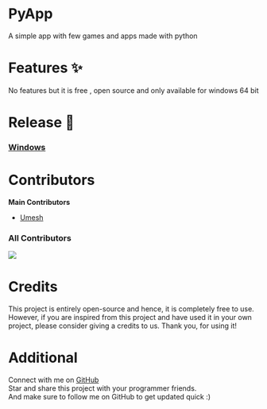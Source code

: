 


# PyApp

A simple app with few games and apps made with python



# Features ✨
No features but it is free , open source and  only available for windows 64 bit

# Release 🚀
### [Windows](https://github.com/umeshlab/pyapp/releases/download/pyapp/mysetup.exe) 


# Contributors

**Main Contributors**
- [Umesh](https://github.com/umeshlab)



### All Contributors
<a href="https://github.com/umeshlab/pyapp/graphs/contributors">
  <img src="https://contrib.rocks/image?repo=umeshlab/pyapp" />
</a>

# Credits
This project is entirely open-source and hence, it is completely free to use. However, if you are inspired from this project and have used it in your own project, please consider giving a credits to us.
Thank you, for using it!


# Additional 

Connect with me on [GitHub](https://github.com/umeshlab) 
<br>
Star and share this project with your programmer friends.
<br>
And make sure to follow me on GitHub to get updated quick :)
